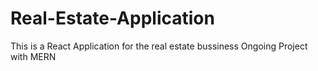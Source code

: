 # Real-Estate-Application
This is a React Application for the real estate bussiness
Ongoing Project with MERN  
